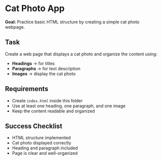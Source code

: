 # Cat Photo App

**Goal:** Practice basic HTML structure by creating a simple cat photo webpage.

## Task

Create a web page that displays a cat photo and organize the content using:

* **Headings** → for titles
* **Paragraphs** → for text description
* **Images** → display the cat photo

## Requirements

* Create `index.html` inside this folder
* Use at least one heading, one paragraph, and one image
* Keep the content readable and organized

## Success Checklist

* HTML structure implemented
* Cat photo displayed correctly
* Heading and paragraph included
* Page is clear and well-organized